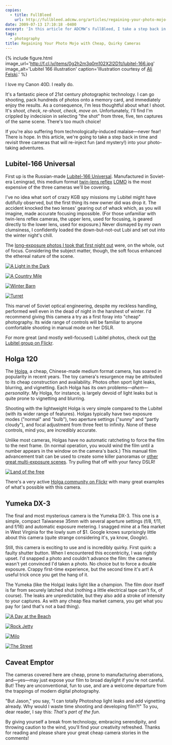 ```yaml
---
copies:
  - title: FullBleed
    url: http://fullbleed.adcmw.org/articles/regaining-your-photo-mojo-with-cheap-quirky-cameras
date: 2009-07-13 17:10:18 -0400
excerpt: 'In this article for ADCMW’s FullBleed, I take a step back in time and revisit three cameras that will re-inject fun (and mystery!) into your photo-taking adventures.'
tags:
  - photography
title: Regaining Your Photo Mojo with Cheap, Quirky Cameras
---
```


{% include figure.html image_url='http://f.cl.ly/items/0g2h2m3q0m102X2l2D1t/lubitel-166.jpg' image_alt='Lubitel 166 illustration' caption='Illustration courtesy of [Ali Felski](http://www.alifelski.com/).' %}

I love my Canon 40D. I really do.

It's a fantastic piece of 21st century photographic technology. I can go shooting, pack hundreds of photos onto a memory card, and immediately enjoy the results. As a consequence, I'm less thoughtful about what I shoot. It's _shoot, check, re-shoot, check, move on_. Unfortunately, I'll find I'm crippled by indecision in selecting "the shot" from three, five, ten captures of the same scene. There's too much choice!

If you're also suffering from technologically-induced malaise—never fear! There is hope. In this article, we're going to take a step back in time and revisit three cameras that will re-inject fun (and mystery!) into your photo-taking adventures.


## Lubitel-166 Universal

First up is the Russian-made [Lubitel-166 Universal](http://en.wikipedia.org/wiki/Lubitel). Manufactured in Soviet-era Leningrad, this medium format [twin-lens reflex](http://en.wikipedia.org/wiki/Twin-lens_reflex_camera) [LOMO](http://en.wikipedia.org/wiki/LOMO) is the most expensive of the three cameras we'll be covering.

I've no idea what sort of crazy KGB spy missions my Lubitel might have dutifully observed, but the first thing its new owner did was drop it. The accident knocked the two lenses' gearing out of whack which, as you will imagine, made accurate focusing impossible. (For those unfamiliar with twin-lens reflex cameras, the upper lens, used for focusing, is geared directly to the lower lens, used for exposure.) Never dismayed by my own clumsiness, I confidently loaded the down-but-not-out Lubi and set out into the winter night's chill.

The [long-exposure photos I took that first night out](http://www.flickr.com/photos/jgarber/archives/date-taken/2005/12/17/detail/) were, on the whole, out of focus. Considering the subject matter, though, the soft focus enhanced the ethereal nature of the scene.

[![A Light in the Dark](http://farm1.staticflickr.com/38/88418051_1a0980e5ce.jpg)](http://www.flickr.com/photos/jgarber/88418051/)

[![A Country Mile](http://farm1.staticflickr.com/36/88418101_6170f76322.jpg)](http://www.flickr.com/photos/jgarber/88418101/)

[![Winter Barn](http://farm1.staticflickr.com/17/88418218_0c2adc6885.jpg)](http://www.flickr.com/photos/jgarber/88418218/)

[![Turret](http://farm1.staticflickr.com/25/88418293_b53c3ef5f7.jpg)](http://www.flickr.com/photos/jgarber/88418293/)

This marvel of Soviet optical engineering, despite my reckless handling, performed well even in the dead of night in the harshest of winter. I'd recommend giving this camera a try as a first foray into "cheap" photography. Its wide range of controls will be familiar to anyone comfortable shooting in manual mode on her DSLR.

For more great (and mostly well-focused) Lubitel photos, check out [the Lubitel group on Flickr](http://www.flickr.com/groups/lubitel/).


## Holga 120

The [Holga](http://en.wikipedia.org/wiki/Holga), a cheap, Chinese-made medium format camera, has soared in popularity in recent years. The toy camera's resurgence may be attributed to its cheap construction and availability. Photos often sport light leaks, blurring, and vignetting. Each Holga has its own problems—_ahem_—_personality_. My Holga, for instance, is largely devoid of light leaks but is quite prone to vignetting and blurring.

Shooting with the lightweight Holga is very simple compared to the Lubitel (with its wider range of features). Holgas typically have two exposure modes ("normal" and "bulb"), two aperture settings ("sunny" and "partly cloudy"), and focal adjustment from three feet to infinity. None of these controls, mind you, are incredibly accurate.

Unlike most cameras, Holgas have no automatic ratcheting to force the film to the next frame. (In normal operation, you would wind the film until a number appears in the window on the camera's back.) This manual film advancement trait can be used to create some killer panoramas or [other great multi-exposure scenes](http://www.flickr.com/photos/jgarber/86731155/). Try pulling that off with your fancy DSLR!

[![Land of the free](http://farm1.staticflickr.com/6/86731155_afc9cfdd2a_b.jpg)](http://www.flickr.com/photos/jgarber/86731155/)

There's a very active [Holga community on Flickr](http://www.flickr.com/groups/holgagraphy/) with many great examples of what's possible with this camera.


## Yumeka DX-3

The final and most mysterious camera is the Yumeka DX-3. This one is a simple, compact Taiwanese 35mm with several aperture settings (f/8, f/11, and f/16) and automatic exposure metering. I snagged mine at a flea market in West Virginia for the lowly sum of $1. Google knows surprisingly little about this camera (quite strange considering it's, ya know, _Google_).

Still, this camera is exciting to use and is incredibly quirky. First quirk: a faulty shutter button. When I encountered this eccentricity, I was rightly upset. I'd snapped a photo and couldn't advance the film: the camera wasn't yet convinced I'd taken a photo. No choice but to force a double exposure. Crappy first-time experience, but the second time it's art! A useful trick once you get the hang of it.

The Yumeka (like the Holga) leaks light like a champion. The film door itself is far from securely latched shut (nothing a little electrical tape can't fix, of course). The leaks are unpredictable, but they also add a stroke of intensity to your captures. As with any cheap flea market camera, you get what you pay for (and that's not a bad thing).

[![A Day at the Beach](http://farm3.staticflickr.com/2443/3675821753_47239b1536.jpg)](http://www.flickr.com/photos/jgarber/3675821753/)

[![Rock Jetty](http://farm4.staticflickr.com/3565/3676637508_01d813b967.jpg)](http://www.flickr.com/photos/jgarber/3676637508/)

[![Milo](http://farm4.staticflickr.com/3571/3679814894_2fa420f499.jpg)](http://www.flickr.com/photos/jgarber/3679814894/)

[![The Street](http://farm3.staticflickr.com/2440/3679005309_13d58721fe.jpg)](http://www.flickr.com/photos/jgarber/3679005309/)


## Caveat Emptor

The cameras covered here are cheap, prone to manufacturing aberrations, and—yes—may just expose your film to broad daylight if you're not careful. But! They are unconventional, fun to use, and are a welcome departure from the trappings of modern digital photography.

"But Jason," you say, "I can totally Photoshop light leaks and add vignetting already. Why would I waste time shooting and developing film?!" To you, dear reader, I say this: _That's part of the fun_.

By giving yourself a break from technology, embracing serendipity, and throwing caution to the wind, you'll find your creativity refreshed. Thanks for reading and please share your great cheap camera stories in the comments!
